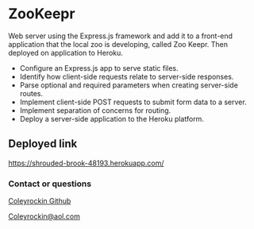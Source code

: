 # ZooKeepr
Web server using the Express.js framework and add it to a front-end application that the local zoo is developing, called Zoo Keepr. Then deployed on application to Heroku.

* Configure an Express.js app to serve static files.
* Identify how client-side requests relate to server-side responses.
* Parse optional and required parameters when creating server-side routes.
* Implement client-side POST requests to submit form data to a server.
* Implement separation of concerns for routing.
* Deploy a server-side application to the Heroku platform.

## Deployed link
https://shrouded-brook-48193.herokuapp.com/

### Contact or questions
[Coleyrockin Github](https://github.com/coleyrockin)

[Coleyrockin@aol.com](mailto:coleyrockin@aol.com)